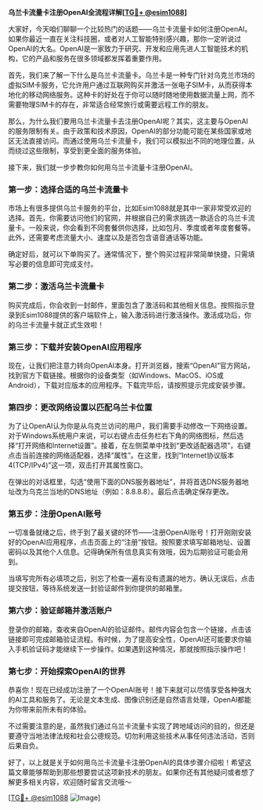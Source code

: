**乌兰卡流量卡注册OpenAI全流程详解[[TG💪+ @esim1088](https://t.me/s/esim1088)]**

大家好，今天咱们聊聊一个比较热门的话题——乌兰卡流量卡如何注册OpenAI。如果你最近一直在关注科技圈，或者对人工智能特别感兴趣，那你一定听说过OpenAI的大名。OpenAI是一家致力于研究、开发和应用先进人工智能技术的机构，它的产品和服务在很多领域都发挥着重要作用。

首先，我们来了解一下什么是乌兰卡流量卡。乌兰卡是一种专门针对乌克兰市场的虚拟SIM卡服务，它允许用户通过互联网购买并激活一张电子SIM卡，从而获得本地化的移动网络服务。这种卡的好处在于你可以随时随地使用数据流量上网，而不需要物理SIM卡的存在，非常适合经常旅行或需要远程工作的朋友。

那么，为什么我们要用乌兰卡流量卡去注册OpenAI呢？其实，这主要与OpenAI的服务限制有关。由于政策和技术原因，OpenAI的部分功能可能在某些国家或地区无法直接访问。而通过使用乌兰卡流量卡，我们可以模拟出不同的地理位置，从而绕过这些限制，享受到更全面的服务体验。

接下来，我们就一步步教你如何用乌兰卡流量卡注册OpenAI。

### 第一步：选择合适的乌兰卡流量卡

市场上有很多提供乌兰卡服务的平台，比如Esim1088就是其中一家非常受欢迎的选择。首先，你需要访问他们的官网，并根据自己的需求挑选一款适合的乌兰卡流量卡。一般来说，你会看到不同套餐供你选择，比如包月、季度或者年度套餐等。此外，还需要考虑流量大小、速度以及是否包含语音通话等功能。

确定好后，就可以下单购买了。通常情况下，整个购买过程非常简单快捷，只需填写必要的信息即可完成支付。

### 第二步：激活乌兰卡流量卡

购买完成后，你会收到一封邮件，里面包含了激活码和其他相关信息。按照指示登录到Esim1088提供的客户端软件上，输入激活码进行激活操作。激活成功后，你的乌兰卡流量卡就正式生效啦！

### 第三步：下载并安装OpenAI应用程序

现在，让我们把注意力转向OpenAI本身。打开浏览器，搜索“OpenAI”官方网站，找到官方下载链接。根据你的设备类型（如Windows、MacOS、iOS或Android），下载对应版本的应用程序。下载完毕后，请按照提示完成安装步骤。

### 第四步：更改网络设置以匹配乌兰卡位置

为了让OpenAI认为你是从乌克兰访问的用户，我们需要手动修改一下网络设置。对于Windows系统用户来说，可以右键点击任务栏右下角的网络图标，然后选择“打开网络和Internet设置”。接着，在左侧菜单中找到“更改适配器选项”，右键点击当前连接的网络适配器，选择“属性”。在这里，找到“Internet协议版本4(TCP/IPv4)”这一项，双击打开其属性窗口。

在弹出的对话框里，勾选“使用下面的DNS服务器地址”，并将首选DNS服务器地址改为乌克兰当地的DNS地址（例如：8.8.8.8）。最后点击确定保存更改。

### 第五步：注册OpenAI账号

一切准备就绪之后，终于到了最关键的环节——注册OpenAI账号！打开刚刚安装好的OpenAI应用程序，点击页面上的“注册”按钮。按照要求填写邮箱地址、设置密码以及其他个人信息。记得确保所有信息真实有效哦，因为后期验证可能会用到。

当填写完所有必填项之后，别忘了检查一遍有没有遗漏的地方。确认无误后，点击提交按钮，等待系统发送一封验证邮件到你提供的邮箱里。

### 第六步：验证邮箱并激活账户

登录你的邮箱，查收来自OpenAI的验证邮件。邮件内容会包含一个链接，点击该链接即可完成邮箱验证流程。有时候，为了提高安全性，OpenAI还可能要求你输入手机验证码才能继续下一步操作。如果遇到这种情况，那就按照指示操作吧！

### 第七步：开始探索OpenAI的世界

恭喜你！现在已经成功注册了一个OpenAI账号！接下来就可以尽情享受各种强大的AI工具和服务了。无论是文本生成、图像识别还是自然语言处理，OpenAI都能为你带来前所未有的体验。

不过需要注意的是，虽然我们通过乌兰卡流量卡实现了跨地域访问的目的，但还是要遵守当地法律法规和社会公德规范。切勿利用这些技术从事任何违法活动，否则后果自负。

好了，以上就是关于如何用乌兰卡流量卡注册OpenAI的具体步骤介绍啦！希望这篇文章能够帮助到那些想要尝试这项新技术的朋友。如果你还有其他疑问或者想了解更多相关内容，欢迎随时留言交流哦～

[[TG💪+ @esim1088](https://t.me/s/esim1088) ![Image](https://i.postimg.cc/4NQfJmqS/Snipaste-2025-05-13-00-14-12.png)]